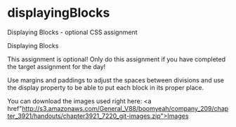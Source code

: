# displayingBlocks
Displaying Blocks - optional CSS assignment


Displaying Blocks

This assignment is optional! Only do this assignment if you have completed the target assignment for the day!

Use margins and paddings to adjust the spaces between divisions and use the display property to be able to put each block in its proper place.

You can download the images used right here: <a href"http://s3.amazonaws.com/General_V88/boomyeah/company_209/chapter_3921/handouts/chapter3921_7220_git-images.zip">Images</a>